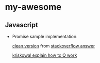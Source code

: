 # my-awesome
## Javascript

- Promise sample implementation:

    [clean version](https://www.promisejs.org/implementing/) from [stackoverflow answer](http://stackoverflow.com/questions/23772801/basic-javascript-promise-implementation-attempt/23785244#23785244)
    
    [kriskowal explain how to Q work](https://github.com/kriskowal/q/blob/v1/design/README.js)